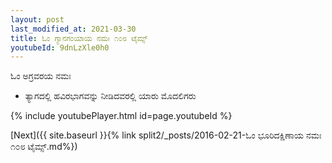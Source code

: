 ```yaml
---
layout: post
last_modified_at: 2021-03-30
title: ಓಂ ಗ್ಯಾನಗಂಯಾಯ ನಮಃ ೧೦೮ ಟೈಮ್ಸ್
youtubeId: 9dnLzXle0h0
---
```

 
 
 ಓಂ ಅಗ್ರವರಯ ನಮಃ  
 
 -  ತ್ಯಾಗದಲ್ಲಿ ಹವಿರಭಾಗವನ್ನು ನೀಡಿದವರಲ್ಲಿ ಯಾರು ಮೊದಲಿಗರು 
 
  
 
  
 
 
 
 
 
 


{% include youtubePlayer.html id=page.youtubeId %}
 
[Next]({{ site.baseurl }}{% link  split2/_posts/2016-02-21-ಓಂ ಭೂರಿದಕ್ಷಿಣಾಯ ನಮಃ ೧೦೮ ಟೈಮ್ಸ್.md%})
 
